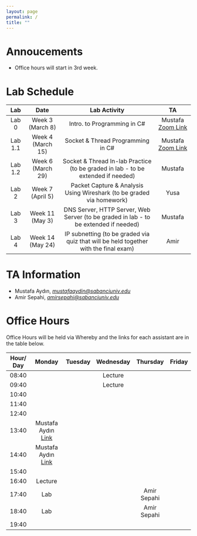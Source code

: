 ```yaml
---
layout: page
permalink: /
title: ""
---
```


# Annoucements
- Office hours will start in 3rd week.


# Lab Schedule

| Lab          |        Date            |                                     Lab Activity                                     |   TA    |
| :------------: | :---------------------: | :----------------------------------------------------------------------------------: | :-----: |
| Lab 0        |  Week 3 (March 8)|                             Intro. to Programming in C#                              |  Mustafa [Zoom Link](https://sabanciuniv.zoom.us/j/4080431438) |
| Lab 1.1      |  Week 4 (March 15) |                          Socket & Thread Programming in C#                           |  Mustafa [Zoom Link](https://sabanciuniv.zoom.us/j/4080431438)  |
| Lab 1.2      |  Week 6 (March 29) |                Socket & Thread In-lab Practice (to be graded in lab - to be extended if needed)                 |  Mustafa  |
| Lab 2        |  Week 7 (April 5) |        Packet Capture & Analysis Using Wireshark (to be graded via homework)         |   Yusa |
| Lab 3        |  Week 11 (May 3) |              DNS Server, HTTP Server, Web Server (to be graded in lab - to be extended if needed)               | Mustafa |
| Lab 4        |  Week 14 (May 24) | IP subnetting (to be graded via quiz that will be held together with the final exam) | Amir |


# TA Information

- Mustafa Aydın,  *mustafaaydin@sabanciuniv.edu*
- Amir Sepahi, *amirsepahi@sabanciuniv.edu*  

# Office Hours

Office Hours will be held via Whereby and the links for each assistant are in the table below. 

| Hour/ Day |     **Monday**      |  **Tuesday**  										 |  **Wednesday**  |  **Thursday**   |     **Friday**      |
| :-------: | :-----------------: | :-----------: 										 | :-------------: | :-------------: | :-----------------: |
|   08:40   | 				 	  |       										 | Lecture                |                 |                     |
|   09:40   | 		 	  |        										 | Lecture                |                 |                     |
|   10:40   |                     |               										 |                 |  			     |                     |
|   11:40   |                     |  |  |  ||
|   12:40   |                     |  |  | ||
|   13:40   | Mustafa Aydın [Link](https://whereby.com/mustafaaydin)                   |  |                 |  |                     |
|   14:40   | Mustafa Aydın [Link](https://whereby.com/mustafaaydin)                   |  |                 |  |  |
|   15:40   |                     |  |                 |                 |  |
|   16:40   |    Lecture                 |  |                 |  ||
|   17:40   |  Lab |               										 |                 | Amir Sepahi  ||
|   18:40   |  Lab |               										 |                 | Amir Sepahi                |                     |
|   19:40   |                     |                                                      |                 |                 |                     |
